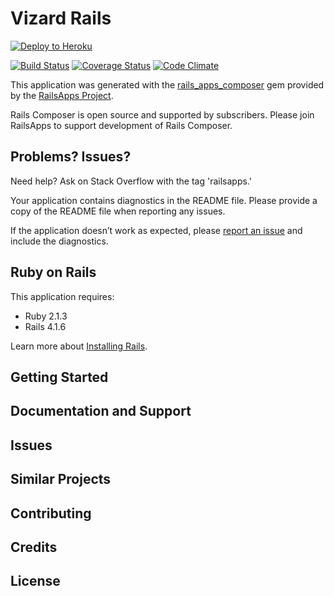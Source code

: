 Vizard Rails
================

[![Deploy to Heroku](https://www.herokucdn.com/deploy/button.png)](https://heroku.com/deploy)

[![Build Status](https://travis-ci.org/ciudadanointeligente/vizard.svg?branch=travis)](https://travis-ci.org/ciudadanointeligente/vizard)
[![Coverage Status](https://coveralls.io/repos/ciudadanointeligente/vizard/badge.png)](https://coveralls.io/r/ciudadanointeligente/vizard)
[![Code Climate](https://codeclimate.com/github/ciudadanointeligente/vizard/badges/gpa.svg)](https://codeclimate.com/github/ciudadanointeligente/vizard)

This application was generated with the [rails_apps_composer](https://github.com/RailsApps/rails_apps_composer) gem
provided by the [RailsApps Project](http://railsapps.github.io/).

Rails Composer is open source and supported by subscribers. Please join RailsApps to support development of Rails Composer.

Problems? Issues?
-----------

Need help? Ask on Stack Overflow with the tag 'railsapps.'

Your application contains diagnostics in the README file. Please provide a copy of the README file when reporting any issues.

If the application doesn’t work as expected, please [report an issue](https://github.com/RailsApps/rails_apps_composer/issues)
and include the diagnostics.

Ruby on Rails
-------------

This application requires:

- Ruby 2.1.3
- Rails 4.1.6

Learn more about [Installing Rails](http://railsapps.github.io/installing-rails.html).

Getting Started
---------------

Documentation and Support
-------------------------

Issues
-------------

Similar Projects
----------------

Contributing
------------

Credits
-------

License
-------
